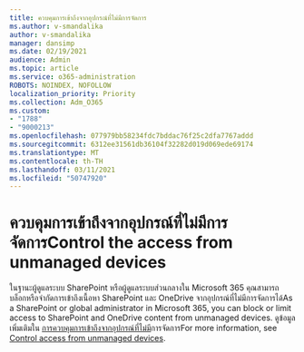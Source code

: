 ```yaml
---
title: ควบคุมการเข้าถึงจากอุปกรณ์ที่ไม่มีการจัดการ
ms.author: v-smandalika
author: v-smandalika
manager: dansimp
ms.date: 02/19/2021
audience: Admin
ms.topic: article
ms.service: o365-administration
ROBOTS: NOINDEX, NOFOLLOW
localization_priority: Priority
ms.collection: Adm_O365
ms.custom:
- "1788"
- "9000213"
ms.openlocfilehash: 077979bb58234fdc7bddac76f25c2dfa7767addd
ms.sourcegitcommit: 6312ee31561db36104f32282d019d069ede69174
ms.translationtype: MT
ms.contentlocale: th-TH
ms.lasthandoff: 03/11/2021
ms.locfileid: "50747920"
---
```

# <a name="control-the-access-from-unmanaged-devices"></a><span data-ttu-id="ff8a4-102">ควบคุมการเข้าถึงจากอุปกรณ์ที่ไม่มีการจัดการ</span><span class="sxs-lookup"><span data-stu-id="ff8a4-102">Control the access from unmanaged devices</span></span>

<span data-ttu-id="ff8a4-103">ในฐานะผู้ดูแลระบบ SharePoint หรือผู้ดูแลระบบส่วนกลางใน Microsoft 365 คุณสามารถบล็อกหรือจํากัดการเข้าถึงเนื้อหา SharePoint และ OneDrive จากอุปกรณ์ที่ไม่มีการจัดการได้</span><span class="sxs-lookup"><span data-stu-id="ff8a4-103">As a SharePoint or global administrator in Microsoft 365, you can block or limit access to SharePoint and OneDrive content from unmanaged devices.</span></span> <span data-ttu-id="ff8a4-104">ดูข้อมูลเพิ่มเติมใน [การควบคุมการเข้าถึงจากอุปกรณ์ที่ไม่มี](https://docs.microsoft.com/sharepoint/control-access-from-unmanaged-devices)การจัดการ</span><span class="sxs-lookup"><span data-stu-id="ff8a4-104">For more information, see [Control access from unmanaged devices](https://docs.microsoft.com/sharepoint/control-access-from-unmanaged-devices).</span></span>